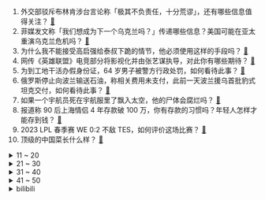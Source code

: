 1. 外交部驳斥布林肯涉台言论称「极其不负责任，十分荒谬」，还有哪些信息值得关注？ [:link:](https://www.zhihu.com/question/586723004)
2. 菲媒发文称「我们想成为下一个乌克兰吗？」传递哪些信息？美国可能在亚太重演乌克兰危机吗？ [:link:](https://www.zhihu.com/question/586688988)
3. 为什么我不能接受高启强给泰叔下跪的情节，他必须使用这样的手段吗？ [:link:](https://www.zhihu.com/question/581169007)
4. 网传《英雄联盟》电竞部分将影视化并由张艺谋执导，对此你有哪些期待？ [:link:](https://www.zhihu.com/question/586680163)
5. 为到工地干活办假身份证，64 岁男子被警方行政处罚，如何看待此事？ [:link:](https://www.zhihu.com/question/586535536)
6. 俄罗斯停止向波兰输送石油，称相关费用未支付，此前一天波兰援乌首批豹式坦克交付，如何看待此事？ [:link:](https://www.zhihu.com/question/586730910)
7. 如果一个宇航员死在宇航服里了飘入太空，他的尸体会腐烂吗？ [:link:](https://www.zhihu.com/question/23000073)
8. 报道称 90 后上海情侣 4 年存款破 100 万，你有存款的习惯吗？年轻人怎样才能存到钱？ [:link:](https://www.zhihu.com/question/586732954)
9. 2023 LPL 春季赛 WE 0:2 不敌 TES，如何评价这场比赛？ [:link:](https://www.zhihu.com/question/586748032)
10. 顶级的中国菜长什么样？ [:link:](https://www.zhihu.com/question/277136274)
<details>
<summary>11 ~ 20</summary>

11. 如何看待全国政协委员周世虹建议消除对罪犯子女考公的限制，哪些信息值得关注？ [:link:](https://www.zhihu.com/question/586739073)
12. 新疆男篮发布公告：退出本赛季比赛、退出 CBA 联盟，这将对中国篮球产生哪些影响？ [:link:](https://www.zhihu.com/question/586819825)
13. 为什么动物可以一直吃生食，而人类经常吃生食就会生病？ [:link:](https://www.zhihu.com/question/586700104)
14. 《原神》中拥有神之眼的安柏能打赢婕德吗？ [:link:](https://www.zhihu.com/question/586623334)
15. 如何高效配齐一套满足大学需求、性价比高的数码装备？ [:link:](https://www.zhihu.com/question/586672883)
16. 全国政协委员蒋胜男称「加班问题让年轻人没时间结婚生娃」，如何看待此说法？有什么好的解决办法？ [:link:](https://www.zhihu.com/question/586689972)
17. 你家的孩子说过哪些让你印象深刻的，或者特别特别有意思的话? [:link:](https://www.zhihu.com/question/428959864)
18. 有人说只有钱，人会空虚，你怎么认为？ [:link:](https://www.zhihu.com/question/586355682)
19. 读书的最终目的是为了以后能找一份好工作吗？ [:link:](https://www.zhihu.com/question/586795639)
20. 「志愿者精子合格率不足 20% 」引热议，「捐精」的筛选条件是什么？什么是「国家认证的精壮男子」？ [:link:](https://www.zhihu.com/question/586470049)
</details>
<details>
<summary>21 ~ 30</summary>

21. 《流浪地球 2》的太空电梯为什么选择火箭动力，而不是电磁动力？ [:link:](https://www.zhihu.com/question/580605862)
22. 被一年级小朋友的问题难住了，果汁和牛奶混合会沉淀，奶昔也是水果加牛奶为什么不会沉淀？ [:link:](https://www.zhihu.com/question/585367701)
23. 24岁，考研第四年失败，我觉得我走不出来了，不会再快乐了怎么办？ [:link:](https://www.zhihu.com/question/586243772)
24. 如何从军事角度评价俄军目前的战略战术？ [:link:](https://www.zhihu.com/question/586623087)
25. 跑步、游泳和骑行这三种运动如何结合能让减肥效率更好？ [:link:](https://www.zhihu.com/question/585686860)
26. 自行车座垫按腿长调高了，骑车时很舒服，但需要紧急停车时脚又够不到地面，感觉很不安全，这种情况怎么解？ [:link:](https://www.zhihu.com/question/586521556)
27. 杨紫琼凭借《瞬息全宇宙》获第 29 届美国演员工会奖电影最佳女主角，她有多大概率获得奥斯卡最佳女主角？ [:link:](https://www.zhihu.com/question/586470158)
28. 如何看待南京出台新政「公积金可提取支付首付」？这一举措会带来哪些影响？ [:link:](https://www.zhihu.com/question/586564053)
29. 在《狂飙》中，高启强有没有把安欣当作真朋友？ [:link:](https://www.zhihu.com/question/586456840)
30. 甲流单日搜索量近七万，奥司他韦被抢断货，如何科学地对待此类流感？「甲流」与「新冠」感染的区别是什么？ [:link:](https://www.zhihu.com/question/586476449)
</details>
<details>
<summary>31 ~ 40</summary>

31. 如何看待《原神》和必胜客联动又冲崩了服务器，并将其 app 拉到了下载榜前 10？ [:link:](https://www.zhihu.com/question/586471107)
32. 过了35岁真的不敢跳槽了吗？ [:link:](https://www.zhihu.com/question/586306400)
33. 首款智能聊天表格应用 ChatExcel 发布，有哪些亮点值得关注？ [:link:](https://www.zhihu.com/question/586673687)
34. 俄罗斯的游戏《原子之心》，乌克兰的游戏《地铁离去》，哪一个更好? [:link:](https://www.zhihu.com/question/585531945)
35. 春天到了，想增强体质和免疫力，哪些运动比较有效果？ [:link:](https://www.zhihu.com/question/585522032)
36. 瑜伽是一种特别适合职场人来做的运动吗？ [:link:](https://www.zhihu.com/question/585259873)
37. 新的婚育政策出台后，单身生育如何突破文化上的困境？怎样自我构建「合法性」？爱情和婚姻真的有「冲突」吗？ [:link:](https://www.zhihu.com/question/586665999)
38. 马斯克有意开发对标 ChatGPT 的产品，从技术和商业角度如何解读此举？ [:link:](https://www.zhihu.com/question/586668941)
39. 用了贵的护肤品以后再用便宜的护肤品，皮肤会变差吗？ [:link:](https://www.zhihu.com/question/570959666)
40. 2022 年度个税汇算 3 月 1 日起开始，你是退税还是补税？哪些信息值得关注？ [:link:](https://www.zhihu.com/question/584347913)
</details>
<details>
<summary>41 ~ 50</summary>

41. 春天洗脸可以不用洗面奶吗？ [:link:](https://www.zhihu.com/question/584109296)
42. 波兰残疾球员奥列克西倒钩当选普斯卡什奖，如何评价这粒进球？ [:link:](https://www.zhihu.com/question/586648661)
43. 2 月 28 日四川甘孜州泸定县发生 4.8 级地震，震源深度 8 千米，当地情况如何？ [:link:](https://www.zhihu.com/question/586816837)
44. 大学生在大学期间要多去旅游吗？ [:link:](https://www.zhihu.com/question/585371832)
45. 医美前后，你知道怎么修护吗？ [:link:](https://www.zhihu.com/question/586680661)
46. 我是一名上班族，想在公司的休息室里放一台咖啡机，有哪些适合办公室使用的咖啡机推荐？ [:link:](https://www.zhihu.com/question/584235610)
47. 新学期开始了，小朋友还不适应早起，有什么好的方法喊小朋友起床？ [:link:](https://www.zhihu.com/question/583877207)
48. 有哪些名字不好听，却很美的植物？ [:link:](https://www.zhihu.com/question/436285214)
49. 南京有哪些「看似低调，实则惊艳」的景点？ [:link:](https://www.zhihu.com/question/585767792)
50. 阿根廷门将马丁内斯当选 FIFA 年度最佳门将，如何评价他的表现？ [:link:](https://www.zhihu.com/question/586648550)
</details><details>
<summary>bilibili</summary>

1. 这才是大学生该有的快乐生活！ [:link:](//www.bilibili.com/video/BV1xD4y1g7LD)
2. 【亮记生物鉴定】网络热传生物鉴定47 [:link:](//www.bilibili.com/video/BV1yM411j7NG)
3. 爆肝一个月！4w枚【订书钉】编制银鳞软甲 [:link:](//www.bilibili.com/video/BV1LA41117Vr)
4. 璃 月 摇 子 [:link:](//www.bilibili.com/video/BV1QD4y1g7W6)
5. 为了听剑魔的笑声，我自制了lol全英雄语音网站！ [:link:](//www.bilibili.com/video/BV1Qy4y1o7BP)
6. 《原神》角色演示-「迪希雅：炎狮灼烁」 [:link:](//www.bilibili.com/video/BV1Fo4y1a7Q9)
7. 吸毒明星在洗白，而一线民警在找线人尸体.... [:link:](//www.bilibili.com/video/BV1Pj411F76f)
8. mystery of love [:link:](//www.bilibili.com/video/BV1m84y1774Z)
9. 《阳光开朗小女孩》 [:link:](//www.bilibili.com/video/BV1eb411X7Br)
10. 路 的 尽 头 是 什 么 ？ [:link:](//www.bilibili.com/video/BV1kM4y1d7Fr)
<details>
<summary>11 ~ 20</summary>

11. 鹅鸭傻（2） [:link:](//www.bilibili.com/video/BV1nA41117dx)
12. 飞花令再遇女粉，这诗词储备太超纲了！ [:link:](//www.bilibili.com/video/BV1wj411F7b4)
13. “我去，这台词也太超前了！以前的编剧是真敢写啊！” [:link:](//www.bilibili.com/video/BV1VA41127n4)
14. 【CSGO整活】这不比龙狙好使？手感一下上来了。 [:link:](//www.bilibili.com/video/BV1aM411E77T)
15. 番茄先生续作！柠檬老师的恐怖课堂~ [:link:](//www.bilibili.com/video/BV1ns4y1j7qr)
16. 看封面不知道在干嘛。 [:link:](//www.bilibili.com/video/BV1nM411E7A2)
17. 当有人说广东菜量小的时候，你就把这条视频甩给他… [:link:](//www.bilibili.com/video/BV1fs4y1j7hD)
18. 能玩一辈子的原版生存！！【第一期】 [:link:](//www.bilibili.com/video/BV15X4y197kT)
19. 【STN快报第七季06】玩了原子之心我爱上了X box [:link:](//www.bilibili.com/video/BV1eg4y1H7Zb)
20. 兆惠·前半生：乾隆朝第一神将，平准战争，杀穿西北？【乾隆往事】 [:link:](//www.bilibili.com/video/BV1ej41137AY)
</details>
<details>
<summary>21 ~ 30</summary>

21. 我瞎编了一个护肤成分，请了位明星“代言”... [:link:](//www.bilibili.com/video/BV12Y4y127rj)
22. 恭喜你没考上，因为985根本配不上你 [:link:](//www.bilibili.com/video/BV15v4y1e7Fr)
23. 环球航行在好望角，相遇中国海军护航编队并收到舰长祝福！ [:link:](//www.bilibili.com/video/BV1bY4y127jT)
24. 骑行大兴安岭，运气爆棚入住路边玻璃房，这里是全球唯一爱情坐标点 [:link:](//www.bilibili.com/video/BV18L411Z7xJ)
25. 清理桥洞前和清理桥洞后，是不是特别的治愈 [:link:](//www.bilibili.com/video/BV1vs4y1Z7f8)
26. 爆肝23天用MC还原层岩巨渊  复刻原神1600米高度差【MC还原提瓦特#01层岩篇】 [:link:](//www.bilibili.com/video/BV1sb411X7Vh)
27. 计算机课宣传片 [:link:](//www.bilibili.com/video/BV1cY411C7G2)
28. UP主们都怎么做字幕？调研100位UP，他们的秘密是... [:link:](//www.bilibili.com/video/BV1GY4y1U7oq)
29. 宣传低糖饮食的朋友一定要把这几个列入案例 [:link:](//www.bilibili.com/video/BV1fY4y127W6)
30. 【原神】米哈游最感人的伏笔！原来一切早有预兆！ [:link:](//www.bilibili.com/video/BV1H84y1E742)
</details>
<details>
<summary>31 ~ 40</summary>

31. 用1美元，10美元，100美元在美国分别能吃到什么汉堡！你们觉得哪种体验最值呢？ [:link:](//www.bilibili.com/video/BV1ns4y1j7ir)
32. 【恋爱指南】当你遇到一个非常喜欢的人——Matthew Hussey [:link:](//www.bilibili.com/video/BV1kT411i7qf)
33. 给身边的法盲朋友普个法 [:link:](//www.bilibili.com/video/BV11X4y197Nf)
34. 正吃路边摊臭豆腐淀粉肠遇到新型骗局正吃路边摊臭豆腐淀粉肠遇到新型骗局笔记 [:link:](//www.bilibili.com/video/BV1Dy4y1o7uq)
35. 黑人穿越被当成奴隶拍卖 直接笑尿《穿越之旅》完整版 [:link:](//www.bilibili.com/video/BV1224y1J7iD)
36. 看看我的家族基因吧～ [:link:](//www.bilibili.com/video/BV1GM411w76X)
37. 柳智敏Solo舞台 超清直拍 [:link:](//www.bilibili.com/video/BV1nb411X7di)
38. 【罗翔】如何面对荒诞、拒绝荒诞，观《七号房的礼物》有感 [:link:](//www.bilibili.com/video/BV1Nb411X7QR)
39. 1500一位的“西式中餐”，一口一道菜还担心吃不饱？ [:link:](//www.bilibili.com/video/BV1m24y1J7yE)
40. “当年孙悟空的疯话变成了现实，这才是最讽刺的！” [:link:](//www.bilibili.com/video/BV1sX4y197Mk)
</details>
<details>
<summary>41 ~ 50</summary>

41. 如果明星假弹变成真的......【琵琶篇】 [:link:](//www.bilibili.com/video/BV1954y1c7ts)
42. “你就想摘我的果 你还想捻我的花” [:link:](//www.bilibili.com/video/BV1YY4y127S6)
43. 【中英字幕】剪刀石头布，但是AI作画 [:link:](//www.bilibili.com/video/BV1UY4y127Eb)
44. 唱哭无数人! 民族说唱登上中国日报！Moseee《给外婆的一封信》被无数官媒转发 [:link:](//www.bilibili.com/video/BV1jv4y1e7G5)
45. 当你去帮女朋友吵架时发现她是错的 [:link:](//www.bilibili.com/video/BV1vj411F7Ag)
46. 𝒄𝒊𝒕𝒚 𝒐𝒇 𝒔𝒕𝒂𝒓𝒔 250个绝美镜头 带你看完豆瓣TOP250 肖申克的救赎 阿甘正传 霸王别姬 超脱 千与千寻 楚门的世界 [:link:](//www.bilibili.com/video/BV1g84y1n72h)
47. 120斤的南方人和180斤的北方人互换饮食是什么体验 [:link:](//www.bilibili.com/video/BV1bY411C7Rf)
48. 被坑几千块，揭秘机场办卡骗局，终身VIP隐藏着什么套路？ [:link:](//www.bilibili.com/video/BV17M4y1o7VR)
49. 如何做出鲜香浓郁、挂满汤汁的番茄炒鸡蛋【解构家常菜】 [:link:](//www.bilibili.com/video/BV1gY411C7BY)
50. 好起来了！求求你回来看吧！2023年4月新番导视！【泛式】 [:link:](//www.bilibili.com/video/BV1Py4y1Z7p6)
</details>
<details>
<summary>51 ~ 60</summary>

51. 千万别报这种坑人的旅游团。。。 [:link:](//www.bilibili.com/video/BV1hj41137ff)
52. 线下试吃！原神联动必胜客的套餐好吃吗？商业逻辑是？ [:link:](//www.bilibili.com/video/BV1o24y1G7xL)
53. Love Story（全文跑调版） [:link:](//www.bilibili.com/video/BV1QM4y1Z7Mu)
54. 外面7快一碗伤心凉粉，在家3块都不要，做法比喝水都要简单 [:link:](//www.bilibili.com/video/BV1ig4y1H7vF)
55. 《了不起的瑶茨比》（女王助阵篇） [:link:](//www.bilibili.com/video/BV1wj411F7Qt)
56. 对学姐心动需要多少秒？！! [:link:](//www.bilibili.com/video/BV19X4y197Nq)
57. 探秘全世界最大沙漠集市！仙人掌！蜗牛汤！20元吃到饱！ [:link:](//www.bilibili.com/video/BV1ix4y1F7ma)
58. 一口气搞清楚ChatGPT | 牛X在哪？谁会失业？巨头商战... [:link:](//www.bilibili.com/video/BV1rj41137cr)
59. “白鸽只因羽毛洁白，却能被冠以和平之意” [:link:](//www.bilibili.com/video/BV1Ss4y1Z7WP)
60. 芬兰买房记继续！东北涮串让芬兰家人疯狂炫串嗨翻天！东北春饼太过瘾，自制雪衣豆沙超满足！ [:link:](//www.bilibili.com/video/BV1C24y1J75E)
</details>
<details>
<summary>61 ~ 70</summary>

61. 如何逃出法属圭亚那？【硬核狠人47】 [:link:](//www.bilibili.com/video/BV19s4y1b7JM)
62. 原来我的人生，不是一坨垃圾啊！！！ [:link:](//www.bilibili.com/video/BV1zM4y1d7hc)
63. 王老菊教你出千换牌 [:link:](//www.bilibili.com/video/BV1HM4y1o7Hc)
64. 【摆烂填词】“他们正经我沙雕，整点活来笑一笑”【人生态度/穆小泠】 [:link:](//www.bilibili.com/video/BV1hY4y1U7GM)
65. 楚钧：《热评鉴定》jklove不带净化团战被秒？输比赛AD全锅？拒绝印象流观赛！ [:link:](//www.bilibili.com/video/BV1EY411C7qv)
66. 【胡桃】⚡你能忍受哒哒哒的洗脑么⚡嗷⚡ [:link:](//www.bilibili.com/video/BV1FR4y1i77b)
67. 当 代 年 轻 人 现 状 [:link:](//www.bilibili.com/video/BV1ks4y1j7Fn)
68. 被挂上热搜的“第一次吃华莱士”，背后藏着最残酷的底层之痛 [:link:](//www.bilibili.com/video/BV1cM411w7D9)
69. 梅普露：怕痛，以高达形态出击【TD25定格动画】GSC梅普露拼装展示 [:link:](//www.bilibili.com/video/BV1X24y1J775)
70. 如何30秒快速清空大脑停止胡思乱想？ [:link:](//www.bilibili.com/video/BV1cM411E72s)
</details>
<details>
<summary>71 ~ 80</summary>

71. 唱的太投入了. [:link:](//www.bilibili.com/video/BV1Hs4y177RZ)
72. 道士一生收养72弃婴，80岁羽化登真 [:link:](//www.bilibili.com/video/BV1dT411f79E)
73. 开学不到一周就被同学认出来了？？大型网友见面会 [:link:](//www.bilibili.com/video/BV1984y177MF)
74. 【诺子】失明后的我如何看镜头？盲人Coser第一次摄影Vlog！ [:link:](//www.bilibili.com/video/BV1sY4y1U7WU)
75. 一个家有两个购物狂。 [:link:](//www.bilibili.com/video/BV1VM411j7yA)
76. 精神病人变身捉鬼专家？周星驰最被低估之作！万字拆解童年阴影《回魂夜》 [:link:](//www.bilibili.com/video/BV1DX4y197sG)
77. 啊？5.0 [:link:](//www.bilibili.com/video/BV1dv4y1e73v)
78. 京 海 军 火 商 [:link:](//www.bilibili.com/video/BV1c24y1V7m4)
79. 美女深夜去便利店随便对付一口,还自制了炒酸奶? [:link:](//www.bilibili.com/video/BV1HM411E7BW)
80. 丹哥这次帮全村解决了用水问题 [:link:](//www.bilibili.com/video/BV1Jj411F7og)
</details>
<details>
<summary>81 ~ 90</summary>

81. 新年巡剪还从重庆开始！这次是给山火救援队的蓝朋友理发！！ [:link:](//www.bilibili.com/video/BV1BL411Z7Du)
82. 如何让键盘发出老婆的叫声 ( 二 ) [:link:](//www.bilibili.com/video/BV1Us4y1Z7Vp)
83. 寻宝地图 我的世界永恒的MC生存 二周目EP21 [:link:](//www.bilibili.com/video/BV1CY4y127NR)
84. 看清楚啊 [:link:](//www.bilibili.com/video/BV18X4y1Q7f3)
85. 全网最烧的冰箱——诺拉【原子之心】 [:link:](//www.bilibili.com/video/BV1aX4y1Q7FR)
86. 怪 鱼 馒 头 [:link:](//www.bilibili.com/video/BV1f24y1J71r)
87. 【我的世界】神秘海底城市 [:link:](//www.bilibili.com/video/BV1bv4y1e76R)
88. “这大概就是人养狗的原因” [:link:](//www.bilibili.com/video/BV1Cs4y1f78a)
89. 读评论24.0，老非凡追杀粉丝，竟然被气到鬼畜 [:link:](//www.bilibili.com/video/BV1cY411C7Qm)
90. 上班主打一个勤俭持家！ [:link:](//www.bilibili.com/video/BV14X4y1Q7pn)
</details>
<details>
<summary>91 ~ 100</summary>

91. 【半佛】数学题刺客，学生的折磨。 [:link:](//www.bilibili.com/video/BV1eY411k7ti)
92. 日本又又又现道德畜生 素质刺客 寿司上喷洒消毒剂等同于无差别攻击 牙签剔完牙再放回去 [:link:](//www.bilibili.com/video/BV1fs4y1Z7dg)
93. 状元及第，发明宋体，你还听过哪些关于秦桧的谣言？ [:link:](//www.bilibili.com/video/BV1dM4y1d7SD)
94. 新结局又来啦！我们初步破解了《柠檬小姐》里重要内容！ [:link:](//www.bilibili.com/video/BV1bY4y127z3)
95. 这还减个屁的肥呀 [:link:](//www.bilibili.com/video/BV1KD4y1u7rN)
96. 恋如雨止｜我愿称小松菜奈为漫改女王 [:link:](//www.bilibili.com/video/BV1vx4y1F7XB)
97. 烤肉日料双重自助餐，仨战士直接给海胆干没货了，需要增援 [:link:](//www.bilibili.com/video/BV1vM411775M)
98. 去漫展啦！发点露脸的cos [:link:](//www.bilibili.com/video/BV1rA41117jD)
99. 【缚手结】可以把你牢牢吊在半空中的那种 ⊙∀⊙！ ‖ 逃生保命用的哈 [:link:](//www.bilibili.com/video/BV1SY4y127MD)
100. 科学瘦了10斤后，带一箱辣妹小背心去海边逛吃是什么体验？ [:link:](//www.bilibili.com/video/BV1cy4y1Z7RM)
</details></details>
